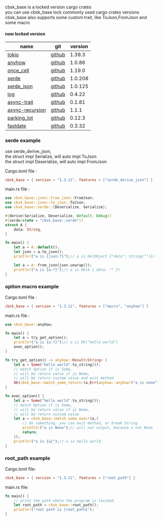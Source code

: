 cbsk_base is a locked version cargo crates  
you can use cbsk_base lock commonly used cargo crates versions  
cbsk_base also supports some custom trait, like ToJson,FromJson and some macro

#### now locked version

| name                                                        | git                                                 | version |  
|-------------------------------------------------------------|-----------------------------------------------------|---------|
| [tokio](https://crates.io/crates/tokio)                     | [github](https://github.com/tokio-rs/tokio)         | 1.39.3  |
| [anyhow](https://crates.io/crates/anyhow)                   | [github](https://github.com/dtolnay/anyhow)         | 1.0.86  |
| [once_cell](https://crates.io/crates/once_cell)             | [github](https://github.com/matklad/once_cell)      | 1.19.0  |
| [serde](https://crates.io/crates/serde)                     | [github](https://github.com/serde-rs/serde)         | 1.0.208 |
| [serde_json](https://crates.io/crates/serde_json)           | [github](https://github.com/serde-rs/json)          | 1.0.125 |
| [log](https://crates.io/crates/log)                         | [github](https://github.com/rust-lang/log)          | 0.4.22  |
| [async-trait](https://crates.io/crates/async-trait)         | [github](https://github.com/dtolnay/async-trait)    | 0.1.81  |
| [async-recursion](https://crates.io/crates/async-recursion) | [github](https://github.com/dcchut/async-recursion) | 1.1.1   |
| [parking_lot](https://crates.io/crates/parking_lot)         | [github](https://github.com/Amanieu/parking_lot)    | 0.12.3  |
| [fastdate](https://crates.io/crates/fastdate)               | [github](https://github.com/rbatis/fastdate)        | 0.3.32  |

### serde example

use serde_derive_json,   
the struct impl Serialize, will auto impl ToJson  
the struct impl Deserialize, will auto impl FromJson

Cargo.toml file :

```toml
cbsk_base = { version = "1.3.11", features = ["serde_derive_json"] }
```

main.rs file :

```rust
use cbsk_base::json::from_json::FromJson;
use cbsk_base::json::to_json::ToJson;
use cbsk_base::serde::{Deserialize, Serialize};

#[derive(Serialize, Deserialize, Default, Debug)]
#[serde(crate = "cbsk_base::serde")]
struct A {
    data: String,
}

fn main() {
    let a = A::default();
    let json = a.to_json();
    println!("a is {json:?}");// a is Ok(Object {"data": String("")})

    let a = A::from_json(json.unwrap());
    println!("a is {a:?}");// a is Ok(A { data: "" })
}
```

### option macro example

Cargo.toml file :

```toml
cbsk_base = { version = "1.3.11", features = ["macro", "anyhow"] }
```

main.rs file :

```rust
use cbsk_base::anyhow;

fn main() {
    let a = try_get_option();
    println!("a is {a:?}");// a is Ok("hello world")
    exec_option();
}

fn try_get_option() -> anyhow::Result<String> {
    let a = Some("hello world".to_string());
    // match Option if is Some,
    // will be return value if is Nome,
    // will be return custom value and exit method
    Ok(cbsk_base::match_some_return!(a,Err(anyhow::anyhow!("a is none"))))
}

fn exec_option() {
    let a = Some("hello world".to_string());
    // match Option if is Some,
    // will be return value if is Nome,
    // will be return custom value
    let a = cbsk_base::match_some_exec!(a,{
        // do something, you can exit method, or break String
        println!("a is None");// will not output, because a not None
        return;
    });
    println!("a is {a}");// a is hello world
}
```

### root_path example

Cargo.toml file:

```toml
cbsk_base = { version = "1.3.11", features = ["root_path"] }
```

main.rs file:

```rust
fn main() {
    // print the path where the program is located
    let root_path = cbsk_base::root_path();
    println!("root path is {root_path}");
}
```
